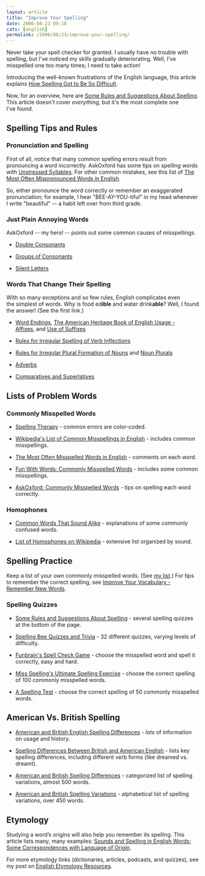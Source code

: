 ```yaml
---
layout: article
title: "Improve Your Spelling"
date: 2006-08-23 09:18
cats: [english]
permalink: /2006/08/23/improve-your-spelling/
---
```

Never take your spell checker for granted. I usually have no trouble with spelling, but I've noticed my skills gradually deteriorating. Well, I’ve misspelled one too many times; I need to take action!

Introducing the well-known frustrations of the English language, this article explains <a target="_blank" href="http://www.askoxford.com/worldofwords/wordfrom/hardspell/?view=uk">How Spelling Got to Be So Difficult</a>.

Now, for an overview, here are <a target="_blank" href="http://grammar.ccc.commnet.edu/grammar/spelling.htm">Some Rules and Suggestions About Spelling</a>. This article doesn't cover <em>everything</em>, but it's the most complete one I've found.
<h2>Spelling Tips and Rules</h2>
<h3>Pronunciation and Spelling</h3>
First of all, notice that many common spelling errors result from pronouncing a word incorrectly. AskOxford has some tips on spelling words with <a target="_blank" href="http://www.askoxford.com/betterwriting/classicerrors/spellingtips/unstressed?view=uk">Unstressed Syllables</a>. For other common mistakes, see this list of <a target="_blank" href="http://www.alphadictionary.com/articles/mispronounced_words.html">The Most Often Mispronounced Words in English</a>.

So, either pronounce the word correctly or remember an exaggerated pronunciation; for example, I hear "BEE-AY-YOU-tiful" in my head whenever I write "beautiful" -- a habit left over from third grade.
<h3>Just Plain Annoying Words</h3>
AskOxford -- my hero! -- points out some common causes of misspellings.
<ul>
	<li><a target="_blank" href="http://www.askoxford.com/betterwriting/classicerrors/spellingtips/doubleconsonants?view=uk">Double Consonants</a></li>
</ul>
<ul>
	<li><a target="_blank" href="http://www.askoxford.com/betterwriting/classicerrors/spellingtips/consonants?view=uk">Groups of Consonants</a></li>
</ul>
<ul>
	<li><a target="_blank" href="http://www.askoxford.com/betterwriting/classicerrors/spellingtips/silentletters?view=uk">Silent Letters</a>  </li>
</ul>
<h3>Words That Change Their Spelling</h3>
With so many exceptions and so few rules, English complicates even the simplest of words. Why is food ed<strong>ible</strong> and water drink<strong>able</strong>? Well, I found the answer! (See the first link.)
<ul>
	<li><a target="_blank" href="http://www.askoxford.com/betterwriting/classicerrors/spellingtips/wordendings?view=uk">Word Endings</a>, <a target="_blank" href="http://www.bartleby.com/64/83.html">The American Heritage Book of English Usage - Affixes</a>, and <a target="_blank" href="http://www.editfast.com/english/grammar/spelling/spelling_3.htm">Use of Suffixes</a></li>
</ul>
<ul>
	<li><a target="_blank" href="http://www2.gsu.edu/~wwwesl/egw/pluralsv.htm">Rules for Irregular Spelling of Verb Inflections</a></li>
</ul>
<ul>
	<li><a target="_blank" href="http://www2.gsu.edu/~wwwesl/egw/pluralsn.htm">Rules for Irregular Plural Formation of Nouns</a> and <a target="_blank" href="http://owl.english.purdue.edu/handouts/grammar/g_spelnoun.html">Noun Plurals</a> </li>
</ul>
<ul>
	<li><a target="_blank" href="http://www.askoxford.com/betterwriting/classicerrors/spellingtips/adverbs?view=uk">Adverbs</a></li>
</ul>
<ul>
	<li><a target="_blank" href="http://www.askoxford.com/betterwriting/classicerrors/spellingtips/comparatives?view=uk">Comparatives and Superlatives</a> </li>
</ul>
<h2>Lists of Problem Words</h2>
<h3>Commonly Misspelled Words</h3>
<ul>
	<li><a target="_blank" href="http://carintech.com/gfx/spelling/index.htm">Spelling Therapy</a> - common errors are color-coded.</li>
</ul>
<ul>
	<li><a target="_blank" href="http://en.wikipedia.org/wiki/List_of_common_misspellings_in_English">Wikipedia's List of Common Misspellings in English</a> - includes common misspellings.</li>
</ul>
<ul>
	<li><a target="_blank" href="http://www.alphadictionary.com/articles/misspelled_words.html">The Most Often Misspelled Words in English</a> - comments on each word.</li>
</ul>
<ul>
	<li><a target="_blank" href="http://rinkworks.com/words/misspelled.shtml">Fun With Words: Commonly Misspelled Words</a> - includes some common misspellings.</li>
</ul>
<ul>
	<li><a target="_blank" href="http://www.askoxford.com/betterwriting/spelling/?view=uk">AskOxford: Commonly Misspelled Words</a> - tips on spelling each word correctly.</li>
</ul>
<h3>Homophones</h3>
<ul>
	<li><a target="_blank" href="http://owl.english.purdue.edu/handouts/grammar/g_spelhomo.html">Common Words That Sound Alike</a> - explanations of some commonly confused words.</li>
</ul>
<ul>
	<li><a target="_blank" href="http://en.wikipedia.org/wiki/List_of_homophones">List of Homophones on Wikipedia</a> - extensive list organized by sound.</li>
</ul>
<h2>Spelling Practice</h2>
Keep a list of your own commonly misspelled words. (See <a href="http://learningnerd.com/2006/08/25/learningnerds-commonly-misspelled-words/" title="LearningNerd's Commonly Misspelled Words">my list</a>.) For tips to remember the correct spelling, see <a href="http://learningnerd.com/2006/08/19/improve-your-vocabulary/#remember">Improve Your Vocabulary - Remember New Words</a>.
<h3>Spelling Quizzes</h3>
<ul>
	<li><a target="_blank" href="http://grammar.ccc.commnet.edu/grammar/spelling.htm">Some Rules and Suggestions About Spelling</a> - several spelling quizzes at the bottom of the page.</li>
</ul>
<ul>
	<li><a target="_blank" href="http://www.funtrivia.com/quizzes/humanities/english/spelling_bee.html">Spelling Bee Quizzes and Trivia</a> - 32 different quizzes, varying levels of difficulty.</li>
</ul>
<ul>
	<li><a target="_blank" href="http://www.funbrain.com/spell/">Funbrain's Spell Check Game</a> - choose the misspelled word and spell it correctly, easy and hard.</li>
</ul>
<ul>
	<li><a target="_blank" href="http://www.alphadictionary.com/articles/misspell_quiz.html">Miss Spelling's Ultimate Spelling Exercise</a> - choose the correct spelling of 100 commonly misspelled words.</li>
</ul>
<ul>
	<li><a target="_blank" href="http://www.sentex.net/~mmcadams/spelling.html">A Spelling Test</a> - choose the correct spelling of 50 commonly misspelled words.</li>
</ul>
<h2>American Vs. British Spelling</h2>
<ul>
	<li><a target="_blank" href="http://en.wikipedia.org/wiki/American_and_British_English_spelling_differences">American and British English Spelling Differences</a> - <em>lots</em> of information on usage and history.</li>
</ul>
<ul>
	<li><a target="_blank" href="http://www2.gsu.edu/~wwwesl/egw/jones/differences.htm">Spelling Differences Between British and American English</a> - lists key spelling differences, including different verb forms (like dreamed vs. dreamt).</li>
</ul>
<ul>
	<li><a target="_blank" href="http://www.peak.org/~jeremy/dictionary/tables/spellcat.php">American and British Spelling Differences</a> - categorized list of spelling variations, almost 500 words.</li>
</ul>
<ul>
	<li><a target="_blank" href="http://www.xpdnc.com/moreinfo/orlabour.html">American and British Spelling Variations</a> - alphabetical list of spelling variations, over 450 words.</li>
</ul>
<h2>Etymology</h2>
Studying a word’s origins will also help you remember its spelling. This article lists many, many examples: <a target="_blank" href="http://www.spellingbee.com/snapshot.shtml">Sounds and Spelling in English Words: Some Correspondences with Language of Origin</a>.

For more etymology links (dictionaries, articles, podcasts, and quizzes), see my post on <a href="http://learningnerd.com/2006/08/27/english-etymology/">English Etymology Resources</a>.
